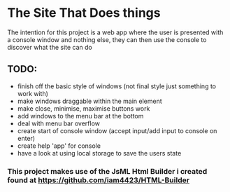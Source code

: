 # The Site That Does things
The intention for this project is a web app where the user is presented with a console window and nothing else, they can then use the console to discover what the site can do

## TODO:
 - finish off the basic style of windows (not final style just something to work with)
 - make windows draggable within the main element
 - make close, minimise, maximise buttons work
 - add windows to the menu bar at the bottom
 - deal with menu bar overflow
 - create start of console window (accept input/add input to console on enter)
 - create help 'app' for console
 - have a look at using local storage to save the users state
 
 ### This project makes use of the JsML Html Builder i created found at https://github.com/iam4423/HTML-Builder
